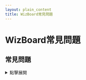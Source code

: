 ```yaml
---
layout: plain_content
title: WizBoard常見問題
---
```

# WizBoard常見問題

## 常見問題
<details>
  <summary>點擊展開</summary>

- **WizBoard是如何工作的？**

  當您使用系統鍵盤輸入文本時，您可以輕鬆地將文本複製到WizBoard。該應用為您提供了一個大型的提示庫，適用於不同的場景。您可以選擇與您的需求匹配的提示，並使用它來增強您的文本或幫助您完成各種任務。

- **WizBoard提供哪種提示？**

  WizBoard為各種需求提供了多樣的提示集合。無論您是正在起草電子郵件、翻譯短語、頭腦風暴還是計劃旅行，您都會找到幫助您有效且高效表達自己的提示。

- **我可以定制提示以滿足我的特定需求嗎？**

  當然可以！WizBoard應用允許您根據特定的需求定制提示。您可以修改已提供的提示或創建自己的提示，以滿足您獨特的需求。

- **我可以在我的裝置上的其他應用中使用WizBoard嗎？**

  是的，您可以在支持鍵盤輸入的任何iOS應用中使用WizBoard。它與系統鍵盤無縫集成，允許您在各種應用中，如消息、電子郵件客戶端、筆記應用等，輸入時訪問提示和建議。

- **我可以使用主應用與ChatGPT聊天嗎？**

  當然可以！WizBoard的主應用允許您與ChatGPT（一種AI語言模型）進行自由形式的對話。您可以提問、尋求建議、進行創意寫作或簡單地聊天。它為您提供了一種動態、交互式的體驗，擴展了基於提示的互動之外的可能性。

- **WizBoard應用適用於其他平台嗎？**

  目前，WizBoard應用只適用於iOS裝置。但是，我們的團隊正在積極探索將來擴展到其他平台的可能性。

- **WizBoard應用是免費的嗎？**

  不，您可以查看我們的[訂閱計劃](subscriptions)以獲取更多詳細信息。並查看此話題，關於[為什麼我們不是免費的](whynotfree)。

- **我如何提供反饋或報告應用中的問題？**

  我們重視您的反饋，並努力改善您的體驗。您可以通過發送電子郵件到[wizboard.ai@gmail.com](mailto://wizboard.ai@gmail.com)提供反饋、報告任何問題或尋求幫助。

- **在使用WizBoard應用時，我的數據安全嗎？**

  保護您的隱私和數據安全對我們至關重要。我們遵循行業最佳實踐，並採取強大的安全措施來保護您
